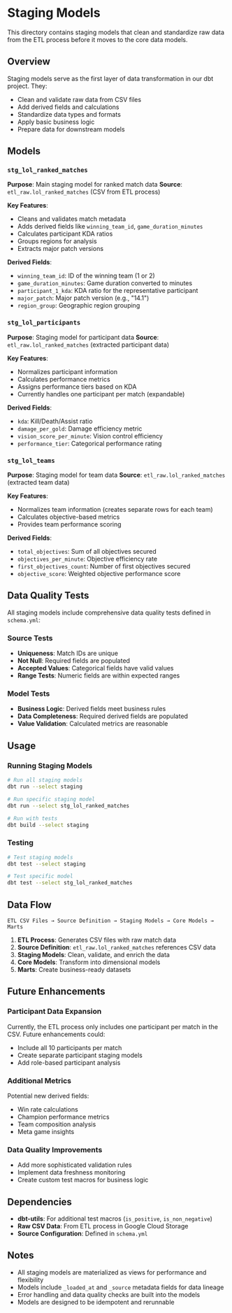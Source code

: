 # Staging Models

This directory contains staging models that clean and standardize raw data from the ETL process before it moves to the core data models.

## Overview

Staging models serve as the first layer of data transformation in our dbt project. They:
- Clean and validate raw data from CSV files
- Add derived fields and calculations
- Standardize data types and formats
- Apply basic business logic
- Prepare data for downstream models

## Models

### `stg_lol_ranked_matches`
**Purpose**: Main staging model for ranked match data
**Source**: `etl_raw.lol_ranked_matches` (CSV from ETL process)

**Key Features**:
- Cleans and validates match metadata
- Adds derived fields like `winning_team_id`, `game_duration_minutes`
- Calculates participant KDA ratios
- Groups regions for analysis
- Extracts major patch versions

**Derived Fields**:
- `winning_team_id`: ID of the winning team (1 or 2)
- `game_duration_minutes`: Game duration converted to minutes
- `participant_1_kda`: KDA ratio for the representative participant
- `major_patch`: Major patch version (e.g., "14.1")
- `region_group`: Geographic region grouping

### `stg_lol_participants`
**Purpose**: Staging model for participant data
**Source**: `etl_raw.lol_ranked_matches` (extracted participant data)

**Key Features**:
- Normalizes participant information
- Calculates performance metrics
- Assigns performance tiers based on KDA
- Currently handles one participant per match (expandable)

**Derived Fields**:
- `kda`: Kill/Death/Assist ratio
- `damage_per_gold`: Damage efficiency metric
- `vision_score_per_minute`: Vision control efficiency
- `performance_tier`: Categorical performance rating

### `stg_lol_teams`
**Purpose**: Staging model for team data
**Source**: `etl_raw.lol_ranked_matches` (extracted team data)

**Key Features**:
- Normalizes team information (creates separate rows for each team)
- Calculates objective-based metrics
- Provides team performance scoring

**Derived Fields**:
- `total_objectives`: Sum of all objectives secured
- `objectives_per_minute`: Objective efficiency rate
- `first_objectives_count`: Number of first objectives secured
- `objective_score`: Weighted objective performance score

## Data Quality Tests

All staging models include comprehensive data quality tests defined in `schema.yml`:

### Source Tests
- **Uniqueness**: Match IDs are unique
- **Not Null**: Required fields are populated
- **Accepted Values**: Categorical fields have valid values
- **Range Tests**: Numeric fields are within expected ranges

### Model Tests
- **Business Logic**: Derived fields meet business rules
- **Data Completeness**: Required derived fields are populated
- **Value Validation**: Calculated metrics are reasonable

## Usage

### Running Staging Models
```bash
# Run all staging models
dbt run --select staging

# Run specific staging model
dbt run --select stg_lol_ranked_matches

# Run with tests
dbt build --select staging
```

### Testing
```bash
# Test staging models
dbt test --select staging

# Test specific model
dbt test --select stg_lol_ranked_matches
```

## Data Flow

```
ETL CSV Files → Source Definition → Staging Models → Core Models → Marts
```

1. **ETL Process**: Generates CSV files with raw match data
2. **Source Definition**: `etl_raw.lol_ranked_matches` references CSV data
3. **Staging Models**: Clean, validate, and enrich the data
4. **Core Models**: Transform into dimensional models
5. **Marts**: Create business-ready datasets

## Future Enhancements

### Participant Data Expansion
Currently, the ETL process only includes one participant per match in the CSV. Future enhancements could:
- Include all 10 participants per match
- Create separate participant staging models
- Add role-based participant analysis

### Additional Metrics
Potential new derived fields:
- Win rate calculations
- Champion performance metrics
- Team composition analysis
- Meta game insights

### Data Quality Improvements
- Add more sophisticated validation rules
- Implement data freshness monitoring
- Create custom test macros for business logic

## Dependencies

- **dbt-utils**: For additional test macros (`is_positive`, `is_non_negative`)
- **Raw CSV Data**: From ETL process in Google Cloud Storage
- **Source Configuration**: Defined in `schema.yml`

## Notes

- All staging models are materialized as views for performance and flexibility
- Models include `_loaded_at` and `_source` metadata fields for data lineage
- Error handling and data quality checks are built into the models
- Models are designed to be idempotent and rerunnable 